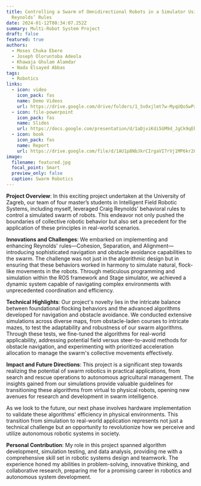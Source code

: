 ```yaml
---
title: Controlling a Swarm of Omnidirectional Robots in a Simulator Using
  Reynolds’ Rules
date: 2024-01-12T00:34:07.252Z
summary: M﻿ulti-Robot System Project
draft: false
featured: true
authors:
  - Moses Chuka Ebere
  - Joseph Oloruntoba Adeola
  - Khawaja Ghulam Alamdar
  - Nada Elsayed Abbas
tags:
  - Robotics
links:
  - icon: video
    icon_pack: fas
    name: Demo Videos
    url: https://drive.google.com/drive/folders/1_SvOxjlmt7w-MyqUQo5wPxWnhk7myUXQ?usp=sharing
  - icon: file-powerpoint
    icon_pack: fas
    name: Slides
    url: https://docs.google.com/presentation/d/1aDjviKdi5GM9d_JgCk9qEbm-q0vmppn6QXxR2qgRIuA/edit?usp=sharing
  - icon: book
    icon_pack: fas
    name: Report
    url: https://drive.google.com/file/d/1AU1p8NbJkrCIrgaVI7rVj1MP6kr288h8/view?usp=sharing
image:
  filename: featured.jpg
  focal_point: Smart
  preview_only: false
  caption: Swarm Robotics
---
```

**Project Overview**:
In this exciting project undertaken at the University of Zagreb, our team of four master’s students in Intelligent Field Robotic Systems, including myself, leveraged Craig Reynolds' behavioral rules to control a simulated swarm of robots. This endeavor not only pushed the boundaries of collective robotic behavior but also set a precedent for the application of these principles in real-world scenarios.

**Innovations and Challenges**:
We embarked on implementing and enhancing Reynolds' rules—Cohesion, Separation, and Alignment—introducing sophisticated navigation and obstacle avoidance capabilities to the swarm. The challenge was not just in the algorithmic design but in ensuring that these behaviors worked in harmony to simulate natural, flock-like movements in the robots. Through meticulous programming and simulation within the ROS framework and Stage simulator, we achieved a dynamic system capable of navigating complex environments with unprecedented coordination and efficiency.

**Technical Highlights**:
Our project's novelty lies in the intricate balance between foundational flocking behaviors and the advanced algorithms developed for navigation and obstacle avoidance. We conducted extensive simulations across diverse maps, from obstacle-laden courses to intricate mazes, to test the adaptability and robustness of our swarm algorithms. Through these tests, we fine-tuned the algorithms for real-world applicability, addressing potential field versus steer-to-avoid methods for obstacle navigation, and experimenting with prioritized acceleration allocation to manage the swarm's collective movements effectively.

**Impact and Future Directions**:
This project is a significant step towards realizing the potential of swarm robotics in practical applications, from search and rescue operations to autonomous agricultural management. The insights gained from our simulations provide valuable guidelines for transitioning these algorithms from virtual to physical robots, opening new avenues for research and development in swarm intelligence.

As we look to the future, our next phase involves hardware implementation to validate these algorithms' efficiency in physical environments. This transition from simulation to real-world application represents not just a technical challenge but an opportunity to revolutionize how we perceive and utilize autonomous robotic systems in society.

**Personal Contribution**:
My role in this project spanned algorithm development, simulation testing, and data analysis, providing me with a comprehensive skill set in robotic systems design and teamwork. The experience honed my abilities in problem-solving, innovative thinking, and collaborative research, preparing me for a promising career in robotics and autonomous system development.
